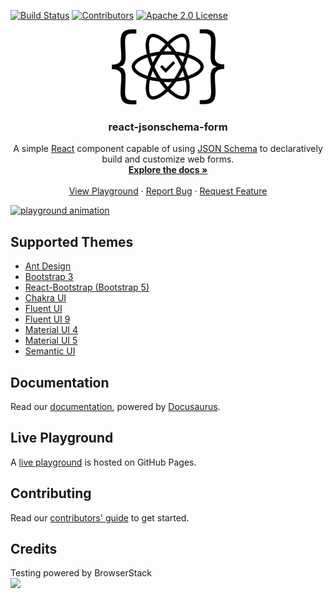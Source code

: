 [![Build Status][build-shield]][build-url]
[![Contributors][contributors-shield]][contributors-url]
[![Apache 2.0 License][license-shield]][license-url]

<p align="center">
  <a href="https://github.com/rjsf-team/react-jsonschema-form">
    <img src="https://raw.githubusercontent.com/rjsf-team/react-jsonschema-form/59a8206e148474bea854bbb004f624143fbcbac8/packages/core/logo.png" alt="Logo" width="180" height="120">
  </a>

  <h3 align="center">react-jsonschema-form</h3>

  <p align="center">
    A simple <a href="http://facebook.github.io/react/">React</a> component capable of using <a href="http://json-schema.org/">JSON Schema</a> to declaratively build and customize web forms.
    <br />
    <a href="https://rjsf-team.github.io/react-jsonschema-form/docs/"><strong>Explore the docs »</strong></a>
    <br />
    <br />
    <a href="https://rjsf-team.github.io/react-jsonschema-form/">View Playground</a>
    ·
    <a href="https://github.com/rjsf-team/react-jsonschema-form/issues">Report Bug</a>
    ·
    <a href="https://github.com/rjsf-team/react-jsonschema-form/issues">Request Feature</a>
  </p>
</p>

[![playground animation](https://i.imgur.com/M8ZCES5.gif)](https://rjsf-team.github.io/react-jsonschema-form/)

## Supported Themes

- [Ant Design](https://github.com/rjsf-team/react-jsonschema-form/tree/main/packages/antd)
- [Bootstrap 3](https://github.com/rjsf-team/react-jsonschema-form/tree/main/packages/core)
- [React-Bootstrap (Bootstrap 5)](https://github.com/rjsf-team/react-jsonschema-form/tree/main/packages/react-bootstrap)
- [Chakra UI](https://github.com/rjsf-team/react-jsonschema-form/tree/main/packages/chakra-ui)
- [Fluent UI](https://github.com/rjsf-team/react-jsonschema-form/tree/main/packages/fluent-ui)
- [Fluent UI 9](https://github.com/rjsf-team/react-jsonschema-form/tree/main/packages/fluentui-rc)
- [Material UI 4](https://github.com/rjsf-team/react-jsonschema-form/tree/main/packages/material-ui)
- [Material UI 5](https://github.com/rjsf-team/react-jsonschema-form/tree/main/packages/mui)
- [Semantic UI](https://github.com/rjsf-team/react-jsonschema-form/tree/main/packages/semantic-ui)

## Documentation

Read our [documentation](https://rjsf-team.github.io/react-jsonschema-form/docs), powered by [Docusaurus](https://docusaurus.io/).

## Live Playground

A [live playground](https://rjsf-team.github.io/react-jsonschema-form/) is hosted on GitHub Pages.

## Contributing

Read our [contributors' guide](https://rjsf-team.github.io/react-jsonschema-form/docs/contributing) to get started.

## Credits

Testing powered by BrowserStack<br>
<a target="_blank" href="https://www.browserstack.com/"><img width="200" src="https://user-images.githubusercontent.com/1689183/51487090-4ea04f80-1d57-11e9-9a91-79b7ef8d2013.png"></a>

[build-shield]: https://github.com/rjsf-team/react-jsonschema-form/workflows/CI/badge.svg
[build-url]: https://github.com/rjsf-team/react-jsonschema-form/actions
[contributors-shield]: https://img.shields.io/github/contributors/rjsf-team/react-jsonschema-form.svg
[contributors-url]: https://github.com/rjsf-team/react-jsonschema-form/graphs/contributors
[license-shield]: https://img.shields.io/badge/license-Apache%202.0-blue.svg?style=flat-square
[license-url]: https://choosealicense.com/licenses/apache-2.0/
